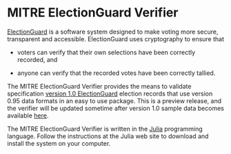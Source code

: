 # MITRE ElectionGuard Verifier

[ElectionGuard](https://www.electionguard.vote/) is a software system
designed to make voting more secure, transparent and accessible.
ElectionGuard uses cryptography to ensure that

 - voters can verify that their own selections have been correctly
   recorded, and

 - anyone can verify that the recorded votes have been correctly
   tallied.

The MITRE ElectionGuard Verifier provides the means to validate
specification
[version 1.0 ElectionGuard](https://www.electionguard.vote/spec/)
election records that use version 0.95 data formats in an easy to use
package.  This is a preview release, and the verifier will be updated
sometime after version 1.0 sample data becomes available
[here](https://github.com/microsoft/electionguard).

The MITRE ElectionGuard Verifier is written in the
[Julia](https://julialang.org/) programming language.  Follow the
instructions at the Julia web site to download and install the system
on your computer.

